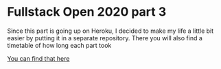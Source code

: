 # Fullstack Open 2020 part 3
Since this part is going up on Heroku, I decided to make my life a little bit easier by putting it in a separate repository.
There you will also find a timetable of how long each part took

[You can find that here](https://github.com/sinyman/FullstackOpen2020-part3)
